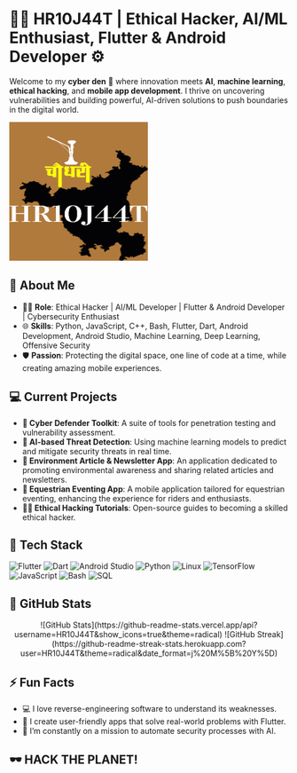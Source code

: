 # 👨‍💻 HR10J44T | Ethical Hacker, AI/ML Enthusiast, Flutter & Android Developer ⚙️

Welcome to my **cyber den** 👾 where innovation meets **AI**, **machine learning**, **ethical hacking**, and **mobile app development**. I thrive on uncovering vulnerabilities and building powerful, AI-driven solutions to push boundaries in the digital world.

<img src="https://github.com/HR10J44T/HR10J44T/blob/main/HR10J44T.png" alt="HR10J44T Banner" width="250" height="250">

## 🚀 About Me
- 🧑‍💻 **Role**: Ethical Hacker | AI/ML Developer | Flutter & Android Developer | Cybersecurity Enthusiast
- 🌐 **Skills**: Python, JavaScript, C++, Bash, Flutter, Dart, Android Development, Android Studio, Machine Learning, Deep Learning, Offensive Security
- 🛡️ **Passion**: Protecting the digital space, one line of code at a time, while creating amazing mobile experiences.

## 💻 Current Projects
- **🔐 Cyber Defender Toolkit**: A suite of tools for penetration testing and vulnerability assessment.
- **🤖 AI-based Threat Detection**: Using machine learning models to predict and mitigate security threats in real time.
- **📱 Environment Article & Newsletter App**: An application dedicated to promoting environmental awareness and sharing related articles and newsletters.
- **🏇 Equestrian Eventing App**: A mobile application tailored for equestrian eventing, enhancing the experience for riders and enthusiasts.
- **👨‍🏫 Ethical Hacking Tutorials**: Open-source guides to becoming a skilled ethical hacker.

## 🔧 Tech Stack
![Flutter](https://img.shields.io/badge/-Flutter-02569B?style=flat&logo=flutter&logoColor=white)
![Dart](https://img.shields.io/badge/-Dart-01579B?style=flat&logo=dart&logoColor=white)
![Android Studio](https://img.shields.io/badge/-Android%20Studio-3DDC84?style=flat&logo=android-studio&logoColor=white)
![Python](https://img.shields.io/badge/-Python-3776AB?style=flat&logo=python&logoColor=white)
![Linux](https://img.shields.io/badge/-Linux-FCC624?style=flat&logo=linux&logoColor=black)
![TensorFlow](https://img.shields.io/badge/-TensorFlow-FF6F00?style=flat&logo=tensorflow&logoColor=white)
![JavaScript](https://img.shields.io/badge/-JavaScript-F7DF1E?style=flat&logo=javascript&logoColor=black)
![Bash](https://img.shields.io/badge/-Bash-4EAA25?style=flat&logo=gnu-bash&logoColor=white)
![SQL](https://img.shields.io/badge/-SQL-336791?style=flat&logo=postgresql&logoColor=white)

## 🧠 GitHub Stats
<div align="center">
  ![GitHub Stats](https://github-readme-stats.vercel.app/api?username=HR10J44T&show_icons=true&theme=radical)
  ![GitHub Streak](https://github-readme-streak-stats.herokuapp.com?user=HR10J44T&theme=radical&date_format=j%20M%5B%20Y%5D)
</div>

## ⚡ Fun Facts
- 💻 I love reverse-engineering software to understand its weaknesses.
- 📱 I create user-friendly apps that solve real-world problems with Flutter.
- 🎯 I’m constantly on a mission to automate security processes with AI.

## 🕶️ HACK THE PLANET!
